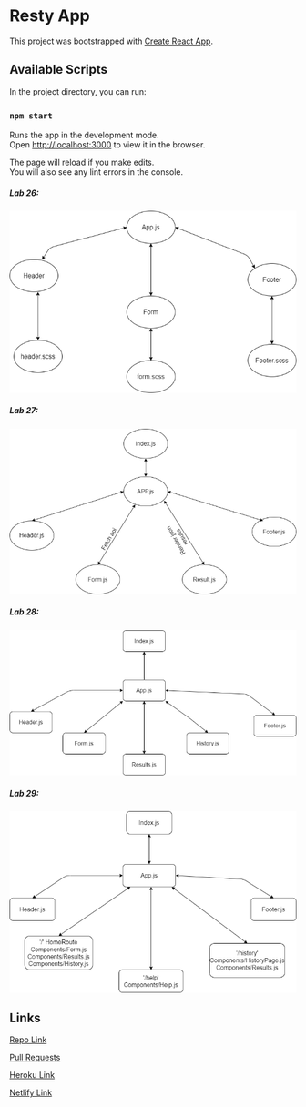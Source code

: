 
# Resty App
This project was bootstrapped with [Create React App](https://github.com/facebook/create-react-app).

## Available Scripts

In the project directory, you can run:

### `npm start`

Runs the app in the development mode.\
Open [http://localhost:3000](http://localhost:3000) to view it in the browser.

The page will reload if you make edits.\
You will also see any lint errors in the console.


##### Lab 26:

![uml](images/resty.png)

##### Lab 27:

![uml](images/lab27.png)

##### Lab 28:

![uml](images/lab28.png)

##### Lab 29:

![uml](images/lab29.png)



## Links 

[Repo Link](https://github.com/yasmeenokh/resty/tree/base)

[Pull Requests](https://github.com/yasmeenokh/resty/pulls)

[Heroku Link](https://yasmeen-resty.herokuapp.com/)

[Netlify Link](https://boring-kowalevski-d42a0e.netlify.app/)